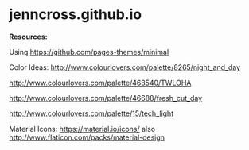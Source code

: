 # jenncross.github.io



**Resources:**

Using https://github.com/pages-themes/minimal

Color Ideas:
http://www.colourlovers.com/palette/8265/night_and_day

http://www.colourlovers.com/palette/468540/TWLOHA

http://www.colourlovers.com/palette/46688/fresh_cut_day

http://www.colourlovers.com/palette/15/tech_light

Material Icons:
https://material.io/icons/ also http://www.flaticon.com/packs/material-design
